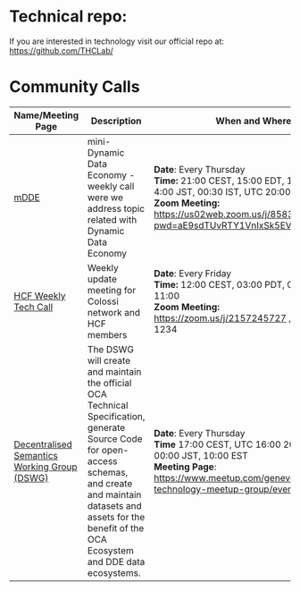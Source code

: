 # Technical repo:

If you are interested in technology visit our official repo at: https://github.com/THCLab/
# Community Calls

Name/Meeting Page|Description|When and Where
-----------------|-----------|--------------
[mDDE](https://github.com/the-human-colossus-foundation/community-calls/blob/main/mDDE/README.md) | mini-Dynamic Data Economy - weekly call were we address topic related with Dynamic Data Economy | **Date**: Every Thursday <br> **Time:** 21:00 CEST, 15:00 EDT, 12:00 PDT, 4:00 JST, 00:30 IST, UTC 20:00 <br/> **Zoom Meeting:** https://us02web.zoom.us/j/85830970493?pwd=aE9sdTUvRTY1VnIxSk5EVEM3VHlhdz09
[HCF Weekly Tech Call](hcf-weekly.md) | Weekly update meeting for Colossi network and HCF members | **Date**: Every Friday <br> **Time:** 12:00 CEST, 03:00 PDT, 03:30 IST, UTC 11:00 <br/> **Zoom Meeting:** https://zoom.us/j/2157245727 , Password: 1234
[Decentralised Semantics Working Group (DSWG)](https://www.meetup.com/geneve-new-technology-meetup-group/events/) | The DSWG will create and maintain the official OCA Technical Specification, generate Source Code for open-access schemas, and create and maintain datasets and assets for the benefit of the OCA Ecosystem and DDE data ecosystems. | **Date**: Every Thursday <br> **Time** 17:00 CEST, UTC 16:00 20:30 IST, 00:00 JST, 10:00 EST <br> **Meeting Page**: https://www.meetup.com/geneve-new-technology-meetup-group/events/ 
